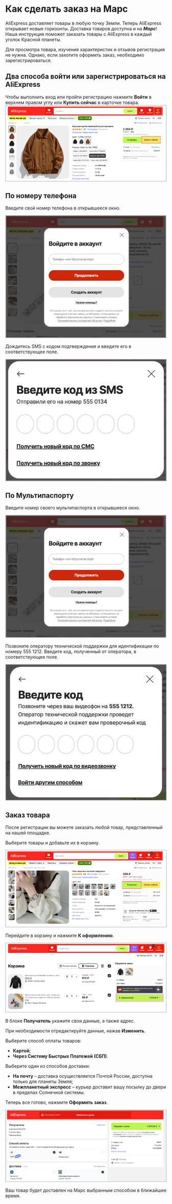 # Как сделать заказ на Марс

AliExpress доставляет товары в любую точку Земли. Теперь AliExpress открывает новые горизонты. Доставка товаров доступна и на *****Марс*****!
Наша инструкция поможет заказать товары с AliExpress в каждый уголок Красной планеты.

Для просмотра товара, изучения характеристик и отзывов регистрация не нужна. Однако, если захотите оформить заказ, необходимо зарегистрироваться.

 ## Два способа войти или зарегистрироваться на AliExpress

Чтобы выполнить вход или пройти регистрацию нажмите **Войти** в верхнем правом углу или **Купить сейчас** в карточке товара.
![](images/1.png)

## По номеру телефона

Введите свой номер телефона в открывшееся окно. 

![](https://github.com/AnastasiaLedovskikh/AnaLed/blob/0440104782eb4be9d0094008bc5fdda1c6940b32/2.png)


Дождитесь SMS с кодом подтверждения и введите его в соответствующее поле. 

![](https://github.com/AnastasiaLedovskikh/AnaLed/blob/0440104782eb4be9d0094008bc5fdda1c6940b32/3.png)
 
## По Мультипаспорту

Введите номер своего мультипаспорта в открывшееся окно. 

![](https://github.com/AnastasiaLedovskikh/AnaLed/blob/0440104782eb4be9d0094008bc5fdda1c6940b32/2.png)

Позвоните оператору технической поддержки для идентификации по номеру 555 1212. Введите код, полученный от оператора, в соответствующее поле.

![](https://github.com/AnastasiaLedovskikh/AnaLed/blob/0440104782eb4be9d0094008bc5fdda1c6940b32/7.png)

## Заказ товара

После регистрации вы можете заказать любой товар, представленный на нашей площадке.

Выберите товары и добавьте их в корзину.

![](https://github.com/AnastasiaLedovskikh/AnaLed/blob/0440104782eb4be9d0094008bc5fdda1c6940b32/4.png)

Перейдите в корзину и нажмите **К оформлению**.

![](https://github.com/AnastasiaLedovskikh/AnaLed/blob/0440104782eb4be9d0094008bc5fdda1c6940b32/5.png)
  
В блоке **Получатель** укажите свои данные, а также адрес.

При необходимости отредактируйте данные, нажав **Изменить**.

 Выберите способ оплаты товаров:
* **Картой**;
* **Через Систему Быстрых Платежей (СБП)**.

 Выберите один из способов доставки:
* **На почту** – доставка осуществляется Почтой России, доступна только для планеты Земля;
* **Межпланетный экспресс** – курьер доставит вашу посылку до двери в пределах Солнечной системы.
 
Теперь все готово, нажмите **Оформить заказ**.

![](https://github.com/AnastasiaLedovskikh/AnaLed/blob/0440104782eb4be9d0094008bc5fdda1c6940b32/6.png)
 
Ваш товар будет доставлен на Марс выбранным способом в ближайшее время.
